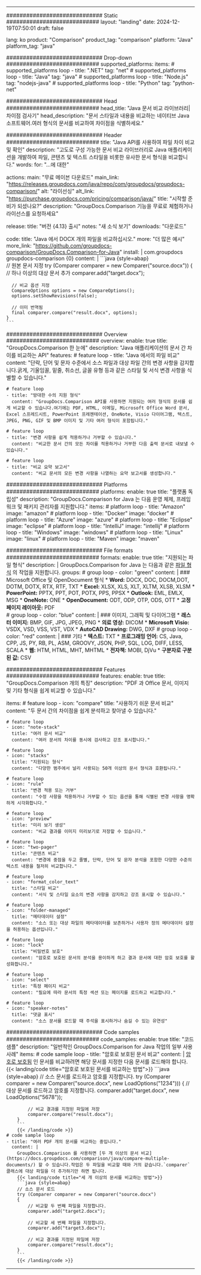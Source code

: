 
---
############################# Static ############################
layout: "landing"
date: 2024-12-19T07:50:01
draft: false

lang: ko
product: "Comparison"
product_tag: "comparison"
platform: "Java"
platform_tag: "java"

############################# Drop-down ############################
supported_platforms:
  items:
    # supported_platforms loop
    - title: ".NET"
      tag: "net"
    # supported_platforms loop
    - title: "Java"
      tag: "java"
    # supported_platforms loop
    - title: "Node.js"
      tag: "nodejs-java"
    # supported_platforms loop
    - title: "Python"
      tag: "python-net"

############################# Head ############################
head_title: "Java 문서 비교 라이브러리| 차이점 검사기"
head_description: "문서 스타일과 내용을 비교하는 네이티브 Java 소프트웨어.여러 형식의 문서를 비교하여 차이점을 식별하세요."

############################# Header ############################
title: "Java API를 사용하여 파일 차이 비교 및 확인"
description: "고도로 구성 가능한 문서 비교 라이브러리로 Java 애플리케이션을 개발하여 파일, 콘텐츠 및 텍스트 스타일을 비롯한 유사한 문서 형식을 비교합니다."
words:
  for: "...에 대한"

actions:
  main: "무료 메이븐 다운로드"
  main_link: "https://releases.groupdocs.com/java/repo/com/groupdocs/groupdocs-comparison/"
  alt: "라이선싱"
  alt_link: "https://purchase.groupdocs.com/pricing/comparison/java/"
  title: "시작할 준비가 되셨나요?"
  description: "GroupDocs.Comparison 기능을 무료로 체험하거나 라이선스를 요청하세요"

release:
  title: "버전 {4.13} 출시"
  notes: "새 소식 보기"
  downloads: "다운로드"

code:
  title: "Java 에서 DOCX 개의 파일을 비교하십시오."
  more: "더 많은 예시"
  more_link: "https://github.com/groupdocs-comparison/GroupDocs.Comparison-for-Java"
  install: |
    <dependency>
      <groupId>com.groupdocs</groupId>
      <artifactId>groupdocs-comparison</artifactId>
      <version>{0}</version>
    </dependency>
  content: |
    ```java {style=abap}  
    // 원본 문서 지정
    try (Comparer comparer = new Comparer("source.docx"))
    {    
      // 하나 이상의 대상 문서 추가
      comparer.add("target.docx");

      // 비교 옵션 지정
      CompareOptions options = new CompareOptions();
      options.setShowRevisions(false);

      // 이미 번역됨
      final comparer.compare("result.docx", options);
    }    
    ```

############################# Overview ############################
overview:
  enable: true
  title: "GroupDocs.Comparison 한 눈에"
  description: "Java 애플리케이션의 문서 간 차이를 비교하는 API"
  features:
    # feature loop
    - title: "Java 에서의 파일 비교"
      content: "단락, 단어 및 문자 수준에서 소스 파일과 대상 파일 간의 변경 사항을 감지합니다.굵게, 기울임꼴, 밑줄, 취소선, 글꼴 유형 등과 같은 스타일 및 서식 변경 사항을 식별할 수 있습니다."

    # feature loop
    - title: "방대한 수의 지원 형식"
      content: "GroupDocs.Comparison API를 사용하면 지원되는 여러 형식의 문서를 쉽게 비교할 수 있습니다.여기에는 PDF, HTML, 이메일, Microsoft Office Word 문서, Excel 스프레드시트, PowerPoint 프레젠테이션, OneNote, Visio 다이어그램, 텍스트, JPEG, PNG, GIF 및 BMP 이미지 및 기타 여러 형식이 포함됩니다."

    # feature loop
    - title: "변경 사항을 쉽게 적용하거나 거부할 수 있습니다."
      content: "비교한 문서 간의 모든 차이를 적용하거나 거부한 다음 출력 문서로 내보낼 수 있습니다."

    # feature loop
    - title: "비교 요약 보고서"
      content: "비교 문서의 모든 변경 사항을 나열하는 요약 보고서를 생성합니다."

############################# Platforms ############################
platforms:
  enable: true
  title: "플랫폼 독립성"
  description: "GroupDocs.Comparison for Java 는 다음 운영 체제, 프레임워크 및 패키지 관리자를 지원합니다."
  items:
    # platform loop
    - title: "Amazon"
      image: "amazon"
    # platform loop
    - title: "Docker"
      image: "docker"
    # platform loop
    - title: "Azure"
      image: "azure"
    # platform loop
    - title: "Eclipse"
      image: "eclipse"
    # platform loop
    - title: "IntelliJ"
      image: "intellij"
    # platform loop
    - title: "Windows"
      image: "windows"
    # platform loop
    - title: "Linux"
      image: "linux"
    # platform loop
    - title: "Maven"
      image: "maven"

############################# File formats ############################
formats:
  enable: true
  title: "지원되는 파일 형식"
  description: |
    GroupDocs.Comparison for Java 는 다음과 같은 [파일 형식](https://docs.groupdocs.com/comparison/java/supported-document-formats/) 의 작업을 지원합니다.
  groups:
    # group loop
    - color: "green"
      content: |
        ### Microsoft Office 및 OpenDocument 형식
        * **Word:** DOCX, DOC, DOCM,DOT, DOTM, DOTX, RTX, RTF, TXT
        * **Excel:** XLSX, XLS, XLT, XLTM, XLSB, XLSM
        * **PowerPoint:** PPTX, PPT, POT, POTX, PPS, PPSX
        * **Outlook:** EML, EMLX, MSG
        * **OneNote:** ONE
        * **OpenDocument:** ODT, ODP, OTP, ODS, OTT
        * **고정 페이지 레이아웃:** PDF        
    # group loop
    - color: "blue"
      content: |
        ### 이미지, 그래픽 및 다이어그램
        * **래스터 이미지:** BMP, GIF, JPG, JPEG, PNG
        * **의료 영상:** DICOM
        * **Microsoft Visio:** VSDX, VSD, VSS, VST, VDX
        * **AutoCAD Drawing:** DWG, DXF
      # group loop
    - color: "red"
      content: |
        ### 기타
        * **텍스트:** TXT
        * **프로그래밍 언어:** CS, Java, CPP, JS, PY, RB, PL, ASM, GROOVY, JSON, PHP, SQL, LOG, DIFF, LESS, SCALA
        * **웹:** HTM, HTML, MHT, MHTML
        * **전자책:** MOBI, DjVu
        * **구분자로 구분된 값:** CSV

############################# Features ############################
features:
  enable: true
  title: "GroupDocs.Comparison 개의 특징"
  description: "PDF 과 Office 문서, 이미지 및 기타 형식을 쉽게 비교할 수 있습니다."

  items:
    # feature loop
    - icon: "compare"
      title: "사용하기 쉬운 문서 비교"
      content: "두 문서 간의 차이점을 쉽게 분석하고 찾아낼 수 있습니다."

    # feature loop
    - icon: "note-stack"
      title: "여러 문서 비교"
      content: "여러 문서의 차이를 동시에 검사하고 강조 표시합니다."

    # feature loop
    - icon: "stacks"
      title: "지원되는 형식"
      content: "다양한 범주에서 널리 사용되는 50개 이상의 문서 형식과 호환됩니다."

    # feature loop
    - icon: "rule"
      title: "변경 적용 또는 거부"
      content: "수정 사항을 적용하거나 거부할 수 있는 옵션을 통해 식별된 변경 사항을 명확하게 시각화합니다."

    # feature loop
    - icon: "preview"
      title: "미리 보기 생성"
      content: "비교 결과를 이미지 미리보기로 저장할 수 있습니다."

    # feature loop
    - icon: "two-pager"
      title: "콘텐츠 비교"
      content: "변경에 중점을 두고 줄별, 단락, 단어 및 문자 분석을 포함한 다양한 수준의 텍스트 내용을 철저히 비교합니다."

    # feature loop
    - icon: "format_color_text"
      title: "스타일 비교"
      content: "서식 및 스타일 요소의 변경 사항을 감지하고 강조 표시할 수 있습니다."

    # feature loop
    - icon: "folder-managed"
      title: "메타데이터 설정"
      content: "소스 또는 대상 파일의 메타데이터를 보존하거나 사용자 정의 메타데이터 설정을 허용하는 옵션입니다."

    # feature loop
    - icon: "lock"
      title: "비밀번호 보호"
      content: "암호로 보호된 문서의 분석을 용이하게 하고 결과 문서에 대한 암호 보호를 활성화합니다."

    # feature loop
    - icon: "select"
      title: "특정 페이지 비교"
      content: "필요에 따라 문서의 특정 섹션 또는 페이지를 로드하고 비교합니다."

    # feature loop
    - icon: "speaker-notes"
      title: "댓글 표시"
      content: "소스 문서를 로드할 때 주석을 표시하거나 숨길 수 있는 유연성"

############################# Code samples ############################
code_samples:
  enable: true
  title: "코드 샘플"
  description: "일반적인 GroupDocs.Comparison for Java 작업의 일부 사용 사례"
  items:
    # code sample loop
    - title: "암호로 보호된 문서 비교"
      content: |
        [암호로 보호됨](https://docs.groupdocs.com/comparison/java/load-password-protected-documents/) 인 문서를 비교하려면 해당 문서를 지정한 다음 문서를 로드해야 합니다.
        {{< landing/code title="암호로 보호된 문서를 비교하는 방법">}}
        ```java {style=abap}
        // 소스 문서를 로드하고 암호를 지정합니다.
        try (Comparer comparer = new Comparer("source.docx", new LoadOptions("1234")))
        {
            // 대상 문서를 로드하고 암호를 지정합니다.
            comparer.add("target.docx", new LoadOptions("5678"));
        
            // 비교 결과를 지정된 파일에 저장
            comparer.compare("result.docx");
        }
        ```
        {{< /landing/code >}}
    # code sample loop
    - title: "여러 PDF 개의 문서를 비교하는 중입니다."
      content: |
        GroupDocs.Comparison 를 사용하면 [두 개 이상의 문서 비교](https://docs.groupdocs.com/comparison/java/compare-multiple-documents/) 할 수 있습니다.작업은 두 파일을 비교할 때와 거의 같습니다.`comparer` 클래스에 대상 파일을 더 추가하기만 하면 됩니다.
        {{< landing/code title="세 개 이상의 문서를 비교하는 방법">}}
        ```java {style=abap}   
        // 소스 문서 로드
        try (Comparer comparer = new Comparer("source.docx") 
        {
            // 비교할 두 번째 파일을 지정합니다.
            comparer.add("target2.docx");

            // 비교할 세 번째 파일을 지정합니다.
            comparer.add("target3.docx");

            // 비교 결과를 지정된 파일에 저장
            comparer.compare("result.docx");
        }
        ```
        {{< /landing/code >}}

---

